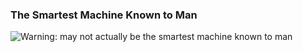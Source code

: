 ### The Smartest Machine Known to Man





















![Warning: may not actually be the smartest machine known to man](https://img.shields.io/badge/Warning-may%20not%20actually%20be%20the%20smartest%20machine%20known%20to%20man-red)




